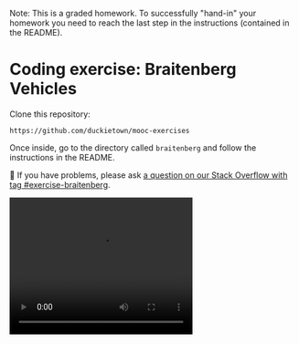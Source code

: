 Note: This is a graded homework. To successfully "hand-in" your homework you need to reach the last step in the instructions (contained in the README).

# Coding exercise: Braitenberg Vehicles

Clone this repository:

    https://github.com/duckietown/mooc-exercises

Once inside, go to the directory called `braitenberg` and follow the instructions in the README.



🤔 If you have problems, please ask [a question on our Stack Overflow with tag #exercise-braitenberg](https://stackoverflow.com/c/duckietown/questions/tagged/exercise-braitenberg).

<video width="320" height="240" autoplay>
  <source src="https://duckietown-ai-driving-olympics-1.s3.amazonaws.com/v3/frankfurt/by-value/sha256/2fd4a89adbd8967f43daf483b2557bb1856752ee6e7c3b27fa8f3eb2c4f40db3" type="video/mp4">
Your browser does not support the video tag.
</video>


